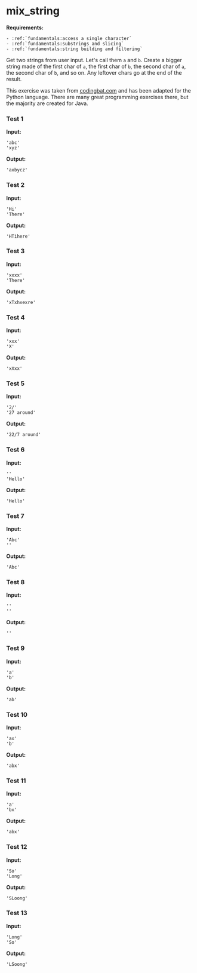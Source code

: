 # mix_string



**Requirements:**
```eval_rst
- :ref:`fundamentals:access a single character`
- :ref:`fundamentals:substrings and slicing`
- :ref:`fundamentals:string building and filtering`

```


Get two strings from user input. Let's call them `a` and `b`. Create a bigger string made of the first char of `a`, the first char of `b`, the second char of `a`, the second char of `b`, and so on. Any leftover chars go at the end of the result.

This exercise was taken from [codingbat.com](https://codingbat.com/prob/p125185) and has been adapted for the Python language. There are many great programming exercises there, but the majority are created for Java.






### Test 1
**Input:**
```
'abc'
'xyz'
```
**Output:**
```
'axbycz'
```
### Test 2
**Input:**
```
'Hi'
'There'
```
**Output:**
```
'HTihere'
```
### Test 3
**Input:**
```
'xxxx'
'There'
```
**Output:**
```
'xTxhxexre'
```
### Test 4
**Input:**
```
'xxx'
'X'
```
**Output:**
```
'xXxx'
```
### Test 5
**Input:**
```
'2/'
'27 around'
```
**Output:**
```
'22/7 around'
```
### Test 6
**Input:**
```
''
'Hello'
```
**Output:**
```
'Hello'
```
### Test 7
**Input:**
```
'Abc'
''
```
**Output:**
```
'Abc'
```
### Test 8
**Input:**
```
''
''
```
**Output:**
```
''
```
### Test 9
**Input:**
```
'a'
'b'
```
**Output:**
```
'ab'
```
### Test 10
**Input:**
```
'ax'
'b'
```
**Output:**
```
'abx'
```
### Test 11
**Input:**
```
'a'
'bx'
```
**Output:**
```
'abx'
```
### Test 12
**Input:**
```
'So'
'Long'
```
**Output:**
```
'SLoong'
```
### Test 13
**Input:**
```
'Long'
'So'
```
**Output:**
```
'LSoong'
```

